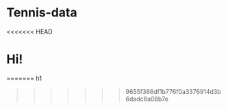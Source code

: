 # Tennis-data
<<<<<<< HEAD

# Hi! 




=======
h1
>>>>>>> 9655f366df1b776f0a3376914d3b6dadc8a08b7e



